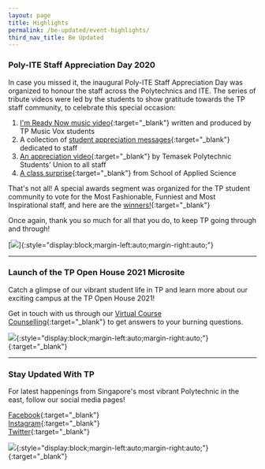 ```yaml
---
layout: page
title: Highlights
permalink: /be-updated/event-highlights/
third_nav_title: Be Updated
---
```


### Poly-ITE Staff Appreciation Day 2020

In case you missed it, the inaugural Poly-ITE Staff Appreciation Day was organized to honour the staff across the Polytechnics and ITE. The series of tribute videos were led by the students to show gratitude towards the TP staff community, to celebrate this special occasion: 

1) [I'm Ready Now music video](https://www.youtube.com/watch?v=Yiy5OB4iIgY){:target="_blank"}  written and produced by TP Music Vox students 
2) A collection of [student appreciation messages](https://www.youtube.com/watch?v=wpP594e6m78){:target="_blank"} dedicated to staff 
3) [An appreciation video](https://onepublicservice.workplace.com/groups/1251184778262260/permalink/3459168994130483/){:target="_blank"} by Temasek Polytechnic Students' Union to all staff 
4) [A class surprise](https://onepublicservice.workplace.com/groups/1251184778262260/permalink/3458559557524760/){:target="_blank"} from School of Applied Science 

That's not all! A special awards segment was organized for the TP student community to vote for the Most Fashionable, Funniest and Most Inspirational staff, and here are the [winners!](https://onepublicservice.workplace.com/groups/1251184778262260/permalink/3469638406416875/){:target="_blank"}

Once again, thank you so much for all that you do, to keep TP going through and through!

[![]({{site.baseurl}}/images/BeUpdated-SAD_7.jpg)]{:style="display:block;margin-left:auto;margin-right:auto;"}

---
### Launch of the TP Open House 2021 Microsite

Catch a glimpse of our vibrant student life in TP and learn more about our exciting campus at the TP Open House 2021!

Get in touch with us through our [Virtual Course Counselling](https://www.tp.edu.sg/joinoursquad/virtual-course-counselling.html){:target="_blank"} to get answers to your burning questions. 

[![]({{site.baseurl}}/images/BeUpdated-TPOH2021microsite.jpg)](https://www.tp.edu.sg/joinoursquad/){:style="display:block;margin-left:auto;margin-right:auto;"}{:target="_blank"}

---
### Stay Updated With TP

For latest happenings from Singapore's most vibrant Polytechnic in the east, follow our social media pages!

[Facebook](https://www.facebook.com/temasekpoly/){:target="_blank"}<br>
[Instagram](https://www.instagram.com/temasekpoly/){:target="_blank"}<br>
[Twitter](https://twitter.com/temasekpoly?lang=en){:target="_blank"}<br>

[![]({{site.baseurl}}/images/BeUpdated-ig_cover.jpg)](https://www.instagram.com/temasekpoly/){:style="display:block;margin-left:auto;margin-right:auto;"}{:target="_blank"}
